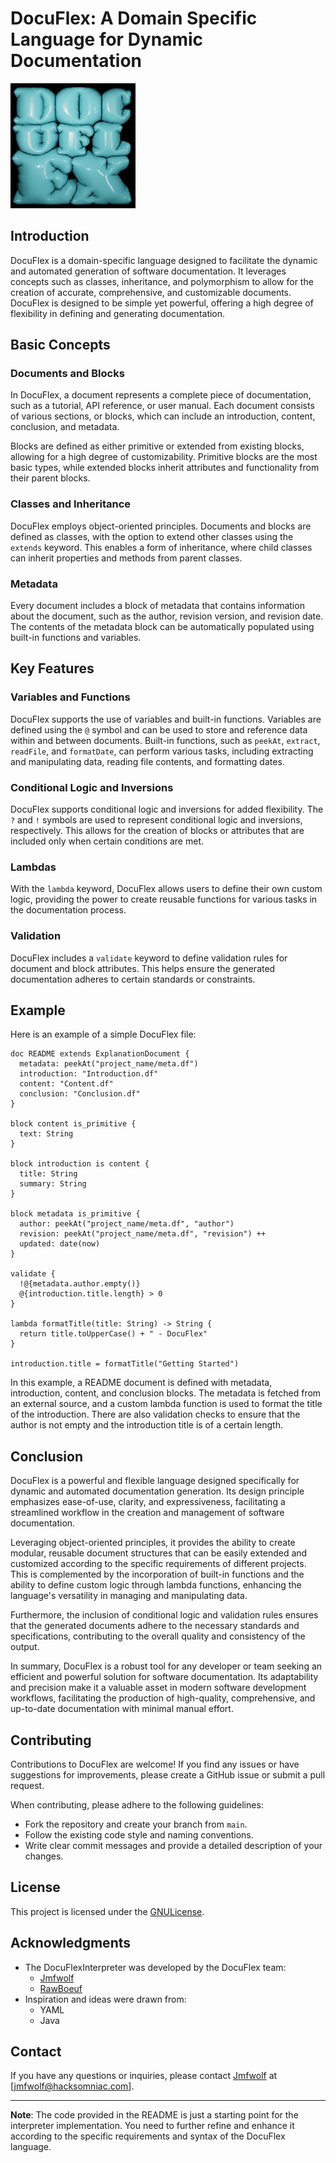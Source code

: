 # DocuFlex: A Domain Specific Language for Dynamic Documentation

![DocuFlex Logo](DocuFlexResized.png)

## Introduction

DocuFlex is a domain-specific language designed to facilitate the dynamic and automated generation of software documentation. It leverages concepts such as classes, inheritance, and polymorphism to allow for the creation of accurate, comprehensive, and customizable documents. DocuFlex is designed to be simple yet powerful, offering a high degree of flexibility in defining and generating documentation.

## Basic Concepts

### Documents and Blocks

In DocuFlex, a document represents a complete piece of documentation, such as a tutorial, API reference, or user manual. Each document consists of various sections, or blocks, which can include an introduction, content, conclusion, and metadata.

Blocks are defined as either primitive or extended from existing blocks, allowing for a high degree of customizability. Primitive blocks are the most basic types, while extended blocks inherit attributes and functionality from their parent blocks.

### Classes and Inheritance

DocuFlex employs object-oriented principles. Documents and blocks are defined as classes, with the option to extend other classes using the `extends` keyword. This enables a form of inheritance, where child classes can inherit properties and methods from parent classes.

### Metadata

Every document includes a block of metadata that contains information about the document, such as the author, revision version, and revision date. The contents of the metadata block can be automatically populated using built-in functions and variables.

## Key Features

### Variables and Functions

DocuFlex supports the use of variables and built-in functions. Variables are defined using the `@` symbol and can be used to store and reference data within and between documents. Built-in functions, such as `peekAt`, `extract`, `readFile`, and `formatDate`, can perform various tasks, including extracting and manipulating data, reading file contents, and formatting dates.

### Conditional Logic and Inversions

DocuFlex supports conditional logic and inversions for added flexibility. The `?` and `!` symbols are used to represent conditional logic and inversions, respectively. This allows for the creation of blocks or attributes that are included only when certain conditions are met.

### Lambdas

With the `lambda` keyword, DocuFlex allows users to define their own custom logic, providing the power to create reusable functions for various tasks in the documentation process.

### Validation

DocuFlex includes a `validate` keyword to define validation rules for document and block attributes. This helps ensure the generated documentation adheres to certain standards or constraints.

## Example

Here is an example of a simple DocuFlex file:

```df
doc README extends ExplanationDocument {
  metadata: peekAt("project_name/meta.df")
  introduction: "Introduction.df"
  content: "Content.df"
  conclusion: "Conclusion.df"
}

block content is_primitive {
  text: String
}

block introduction is content {
  title: String
  summary: String
}

block metadata is_primitive {
  author: peekAt("project_name/meta.df", "author")
  revision: peekAt("project_name/meta.df", "revision") ++
  updated: date(now)
}

validate {
  !@{metadata.author.empty()}
  @{introduction.title.length} > 0
}

lambda formatTitle(title: String) -> String {
  return title.toUpperCase() + " - DocuFlex"
}

introduction.title = formatTitle("Getting Started")
```

In this example, a README document is defined with metadata, introduction, content, and conclusion blocks. The metadata is fetched from an external source, and a custom lambda function is used to format the title of the introduction. There are also validation checks to ensure that the author is not empty and the introduction title is of a certain length.

## Conclusion

DocuFlex is a powerful and flexible language designed specifically for dynamic and automated documentation generation. Its design principle emphasizes ease-of-use, clarity, and expressiveness, facilitating a streamlined workflow in the creation and management of software documentation.

Leveraging object-oriented principles, it provides the ability to create modular, reusable document structures that can be easily extended and customized according to the specific requirements of different projects. This is complemented by the incorporation of built-in functions and the ability to define custom logic through lambda functions, enhancing the language's versatility in managing and manipulating data.

Furthermore, the inclusion of conditional logic and validation rules ensures that the generated documents adhere to the necessary standards and specifications, contributing to the overall quality and consistency of the output.

In summary, DocuFlex is a robust tool for any developer or team seeking an efficient and powerful solution for software documentation. Its adaptability and precision make it a valuable asset in modern software development workflows, facilitating the production of high-quality, comprehensive, and up-to-date documentation with minimal manual effort.

## Contributing

Contributions to DocuFlex are welcome! If you find any issues or have suggestions for improvements, please create a GitHub issue or submit a pull request.

When contributing, please adhere to the following guidelines:

- Fork the repository and create your branch from `main`.
- Follow the existing code style and naming conventions.
- Write clear commit messages and provide a detailed description of your changes.

## License

This project is licensed under the [GNULicense](LICENSE).

## Acknowledgments

- The DocuFlexInterpreter was developed by the DocuFlex team:
  - [Jmfwolf](https://github.com/Jmfwolf)
  - [RawBoeuf](https://github.com/RawBoeuf)
- Inspiration and ideas were drawn from:
  - YAML
  - Java

## Contact

If you have any questions or inquiries, please contact [Jmfwolf](https://github.com/Jmfwolf) at [jmfwolf@hacksomniac.com].

---
**Note**: The code provided in the README is just a starting point for the interpreter implementation. You need to further refine and enhance it according to the specific requirements and syntax of the DocuFlex language.
